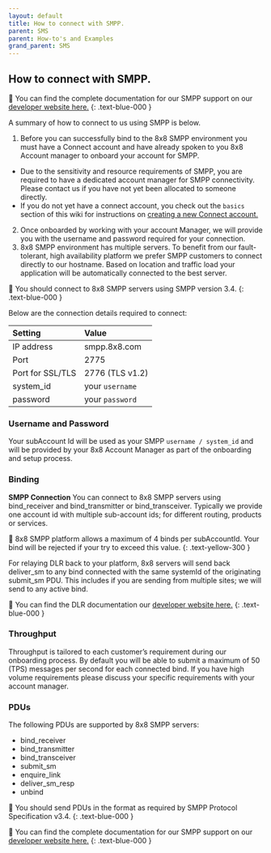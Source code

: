 ```yaml
---
layout: default
title: How to connect with SMPP.
parent: SMS
parent: How-to's and Examples
grand_parent: SMS
---
```


## How to connect with SMPP.


📘  You can find the complete documentation for our SMPP support on our [developer website here.](https://developer.8x8.com/connect/reference/smpp-connection)
{: .text-blue-000 }

A summary of how to connect to us using SMPP is below.

1. Before you can successfully bind to the 8x8 SMPP environment you must have a Connect account and have already spoken to you 8x8 Account manager to onboard your account for SMPP.
  - Due to the sensitivity and resource requirements of SMPP, you are required to have a dedicated account manager for SMPP connectivity. Please contact us if you have not yet been allocated to someone directly.
  - If you do not yet have a connect account, you check out the `basics` section of this wiki for instructions on [creating a new Connect account.](https://mlwrogers.github.io/cpaas-wiki/docs/basics/connect_createAccount/)
2. Once onboarded by working with your account Manager, we will provide you with the username and password required for your connection.
3. 8x8 SMPP environment has multiple servers. To benefit from our fault-tolerant, high availability platform we prefer SMPP customers to connect directly to our hostname. Based on location and traffic load your application will be automatically connected to the best server.

📘  You should connect to 8x8 SMPP servers using SMPP version 3.4.
{: .text-blue-000 }

Below are the connection details required to connect:

| Setting          | Value            |
|:-----------------|:-----------------|
| IP address       | smpp.8x8.com     |
| Port             | 2775             |
| Port for SSL/TLS | 2776 (TLS v1.2)  |
| system_id	       | your `username`  |
| password	       | your `password`  |

### Username and Password

Your subAccount Id will be used as your SMPP `username / system_id` and will be provided by your 8x8 Account Manager as part of the onboarding and setup process.

### Binding
**SMPP Connection**
You can connect to 8x8 SMPP servers using bind_receiver and bind_transmitter or bind_transceiver. Typically we provide one account id with multiple sub-account ids; for different routing, products or services.

🚧  8x8 SMPP platform allows a maximum of 4 binds per subAccountId. Your bind will be rejected if your try to exceed this value.
{: .text-yellow-300 }

For relaying DLR
 back to your platform, 8x8 servers will send back deliver_sm to any bind connected with the same systemId of the originating submit_sm PDU. This includes if you are sending from multiple sites; we will send to any active bind.

📘  You can find the DLR documentation our [developer website here.](https://developer.8x8.com/connect/reference/smpp-delivery-receipts)
{: .text-blue-000 }

### Throughput
Throughput is tailored to each customer’s requirement during our onboarding process. By default you will be able to submit a maximum of 50 (TPS) messages per second for each connected bind. If you have high volume requirements please discuss your specific requirements with your account manager.

### PDUs
The following PDUs are supported by 8x8 SMPP servers:

- bind_receiver
- bind_transmitter
- bind_transceiver
- submit_sm
- enquire_link
- deliver_sm_resp
- unbind

📘  You should send PDUs in the format as required by SMPP Protocol Specification v3.4.
{: .text-blue-000 }

📘  You can find the complete documentation for our SMPP support on our [developer website here.](https://developer.8x8.com/connect/reference/smpp-connection)
{: .text-blue-000 }
